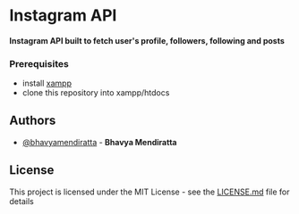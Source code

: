 # Instagram API

#### Instagram API built to fetch user's profile, followers, following and posts


### Prerequisites
- install [xampp](https://www.apachefriends.org/download.html)
- clone this repository into xampp/htdocs


## Authors

- [@bhavyamendiratta](https://github.com/bhavyamendiratta) - **Bhavya Mendiratta** 

## License

This project is licensed under the MIT License - see the [LICENSE.md](https://github.com/bhavyamendiratta/Instagram-API/blob/master/LICENSE) file for details
